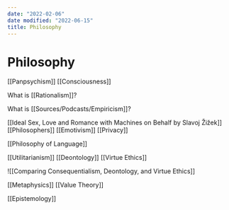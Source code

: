```yaml
---
date: "2022-02-06"
date modified: "2022-06-15"
title: Philosophy
---
```


# Philosophy
[[Panpsychism]]
[[Consciousness]]

What is [[Rationalism]]?

What is [[Sources/Podcasts/Empiricism]]?

[[Ideal Sex, Love and Romance with Machines on Behalf by Slavoj Žižek]]
[[Philosophers]]
[[Emotivism]]
[[Privacy]]

[[Philosophy of Language]]

[[Utilitarianism]]
[[Deontology]]
[[Virtue Ethics]]

![[Comparing Consequentialism, Deontology, and Virtue Ethics]]

[[Metaphysics]]
[[Value Theory]]

[[Epistemology]]
